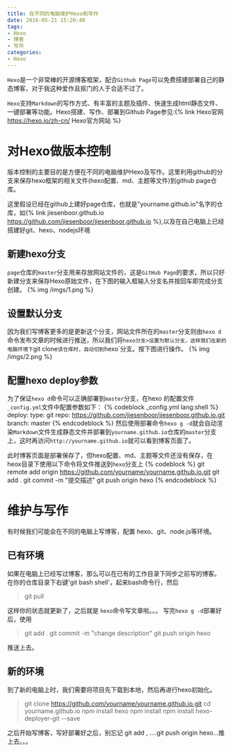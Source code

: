 ```yaml
---
title: 在不同的电脑维护Hexo和写作
date: 2016-05-21 15:20:40
tags: 
- Hexo
- 博客
- 写作
categories:
- Hexo
---
```

`Hexo`是一个非常棒的开源博客框架，配合`Github Page`可以免费搭建部署自己的静态博客，对于我这种爱作且抠门的人于合适不过了。

`Hexo`支持`Markdown`的写作方式、有丰富的主题及插件、快速生成html静态文件、一键部署等功能。Hexo搭建、写作、部署到Github Page参见:{% link Hexo官网 https://hexo.io/zh-cn/ Hexo官方网站 %}

# 对Hexo做版本控制
版本控制的主要目的是方便在不同的电脑维护Hexo及写作。这里利用github的分支来保存hexo框架的相关文件(hexo配置、md、主题等文件)到github page仓库。

这里假设已经在github上建好page仓库，也就是"yourname.github.io"名字的仓库，如{% link jiesenboor.github.io https://github.com/jiesenboor/jiesenboor.github.io %},以及在自己电脑上已经搭建好git、hexo、nodejs环境
## 新建hexo分支
`page`仓库的`master`分支用来存放网站文件的，这是`GitHub Page`的要求，所以只好新建分支来保存Hexo原始文件，在下图的输入框输入分支名并按回车即完成分支创建。
{% img /imgs/1.png %}
## 设置默认分支
因为我们写博客更多的是更新这个分支，网站文件所在的`master`分支则由`hexo d`命令发布文章的时候进行推送，所以我们将`hexo分支>设置为默认分支，这样我们在新的电脑环境下`git clone`该仓库时，自动切到`hexo`分支。按下图进行操作。
{% img /imgs/2.png %}

## 配置hexo deploy参数
为了保证`hexo d`命令可以正确部署到`master`分支，在hexo 的配置文件 `_config.yml`文件中配置参数如下：
{% codeblock _config.yml lang:shell %}
deploy:
  type: git
  repo: https://github.com/jiesenboor/jiesenboor.github.io.git
  branch: master
{% endcodeblock %}
然后使用部署命令`hexo g -d`就会自动渲染`Markdown`文件生成静态文件并部署到`yourname.github.io`仓库的`master`分支上，这时再访问`http://yourname.github.io`就可以看到博客页面了。

此时博客页面是部署保存了，但hexo配置、md、主题等文件还没有保存，在heox目录下使用以下命令将文件推送到`hexo`分支上
{% codeblock %}
git remote add origin https://github.com/yourname/yourname.github.io.git
git add .
git commit -m "提交描述"
git push origin hexo
{% endcodeblock %}


# 维护与写作
有时候我们可能会在不同的电脑上写博客，配置 hexo、git、node.js等环境。
## 已有环境
如果在电脑上已经写过博客，那么可以在已有的工作目录下同步之前写的博客。
在你的仓库目录下右键'git bash shell'，起来bash命令行，然后
> git pull

这样你的状态就更新了，之后就是 `hexo`命令写文章啦。。。
写完`hexo g -d`部署好后，使用
> git add .
> git commit -m "change description"
> git push origin hexo

推送上去。

## 新的环境
到了新的电脑上时，我们需要将项目先下载到本地，然后再进行hexo初始化。
> git clone https://github.com/yourname/yourname.github.io.git
> cd yourname.github.io
> npm install hexo
> npm install
> npm install hexo-deployer-git --save

之后开始写博客，写好部署好之后，别忘记 git add , ....git push origin hexo...推上去。。。

